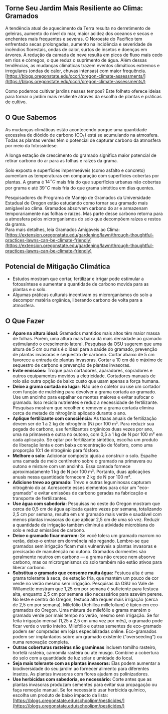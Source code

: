 ## Torne Seu Jardim Mais Resiliente ao Clima: Gramados

A tendência atual de aquecimento da Terra resulta no derretimento de geleiras, aumento do nível do mar, maior acidez dos oceanos e secas e enchentes mais frequentes e severas. O Noroeste do Pacífico tem enfrentado secas prolongadas, aumento na incidência e severidade de incêndios florestais, ondas de calor, surtos de insetos e doenças em árvores. A redução da camada de neve resulta em picos de fluxo mais cedo em rios e córregos, o que reduz o suprimento de água. Além dessas tendências, as mudanças climáticas trazem eventos climáticos extremos e irregulares (ondas de calor, chuvas intensas) com maior frequência.  
[https://blogs.oregonstate.edu/occri/oregon-climate-assessments/](https://blogs.oregonstate.edu/occri/oregon-climate-assessments/)

Como podemos cultivar jardins nesses tempos? Este folheto oferece ideias para tornar o jardim mais resiliente através da escolha de plantas e práticas de cultivo.

## O Que Sabemos

As mudanças climáticas estão acontecendo porque uma quantidade excessiva de dióxido de carbono (CO₂) está se acumulando na atmosfera. Todas as plantas verdes têm o potencial de capturar carbono da atmosfera por meio da fotossíntese.

A longa estação de crescimento do gramado significa maior potencial de retirar carbono do ar para as folhas e raízes da grama.

Solo exposto e superfícies impermeáveis (como asfalto e concreto) aumentam as temperaturas em comparação com superfícies cobertas por plantas. A grama é $14^{\circ}C$ mais fria do que superfícies urbanas não cobertas por grama e até $39^{\circ}C$ mais fria do que grama sintética em dias quentes.

Pesquisadores do Programa de Manejo de Gramados da Universidade Estadual de Oregon estão estudando como tornar seu gramado mais amigável ao clima. Gramados absorvem carbono do ar e armazenam temporariamente nas folhas e raízes. Mas parte desse carbono retorna para a atmosfera pelos microrganismos do solo que decompõem raízes e restos da grama.  
Para mais detalhes, leia Gramados Amigáveis ao Clima: [https://extension.oregonstate.edu/gardening/lawn/through-thoughtful-practices-lawns-can-be-climate-friendly](https://extension.oregonstate.edu/gardening/lawn/through-thoughtful-practices-lawns-can-be-climate-friendly)

## Potencial de Mitigação Climática

- Estudos mostram que cortar, fertilizar e irrigar pode estimular a fotossíntese e aumentar a quantidade de carbono movida para as plantas e o solo.
- Algumas práticas culturais incentivam os microrganismos do solo a decompor matéria orgânica, liberando carbono de volta para a atmosfera.

## O Que Fazer

- **Apare na altura ideal:** Gramados mantidos mais altos têm maior massa de folhas. Porém, uma altura mais baixa dá mais densidade ao gramado estimulando o crescimento lateral. Pesquisas da OSU sugerem que uma altura de 5 cm ou mais é o ideal para a saúde do gramado, prevenção de plantas invasoras e sequestro de carbono. Cortar abaixo de 5 cm favorece a entrada de plantas invasoras. Cortar a 10 cm dá o máximo de sequestro de carbono e prevenção de plantas invasoras.
- **Evite emissões:** Troque para cortadores, aparadores, sopradores e outros equipamentos movidos a eletricidade. Cortadores manuais de rolo são outra opção de baixo custo que usam apenas a força humana.
- **Deixe a grama cortada no lugar:** Não use o coletor ou use um cortador com função de mulching para devolver a grama cortada ao gramado. Use um ancinho para espalhar os montes maiores e evitar sufocar o gramado. Isso recicla nutrientes e reduz a necessidade de fertilizante. Pesquisas mostram que recolher e remover a grama cortada elimina cerca de metade do nitrogênio aplicado durante o ano.
- **Aplique fertilizante com consciência:** As taxas anuais de fertilização devem ser de 1 a 2 kg de nitrogênio (N) por 100 m². Para reduzir sua pegada de carbono, use fertilizantes orgânicos duas vezes por ano, uma na primavera e outra no outono, com 0,5 a 1 kg de N por 100 m² em cada aplicação. Se optar por fertilizante sintético, escolha um produto de liberação lenta e com baixa concentração de fósforo, como uma proporção 10:1 de nitrogênio para fósforo.
- **Melhore o solo:** Adicionar composto ajuda a construir o solo. Espalhe uma camada de meio centímetro sobre o gramado na primavera ou outono e misture com um ancinho. Essa camada fornece aproximadamente 1 kg de N por 100 m². Portanto, duas aplicações anuais nessa quantidade fornecem 2 kg de N por 100 m².
- **Adicione trevo ao gramado:** Trevo e outras leguminosas capturam nitrogênio do ar. Acrescente esses elementos para criar um "eco-gramado" e evitar emissões de carbono geradas na fabricação e transporte de fertilizantes.
- **Use água com sabedoria:** Pesquisas no oeste do Oregon mostram que cerca de 0,5 cm de água aplicada quatro vezes por semana, totalizando 2,5 cm por semana, resulta em um gramado mais verde e saudável com menos plantas invasoras do que aplicar 2,5 cm de uma só vez. Reduzir a quantidade de irrigação também diminui a atividade microbiana do solo e reduz emissões de carbono.
- **Deixe o gramado ficar marrom:** Se você tolera um gramado marrom no verão, deixe-o entrar em dormência não regando. Lembre-se que gramados sem irrigação ficam mais vulneráveis a plantas invasoras e precisarão de manutenção no outono. Gramados dormentes são geralmente neutros em carbono — a grama não cresce nem absorve carbono, mas os microrganismos do solo também não estão ativos para liberar carbono.
- **Substitua o gramado que consome muita água:** Festuca alta é uma grama tolerante à seca, de estação fria, que mantém um pouco de cor verde no verão mesmo sem irrigação. Pesquisas da OSU no Vale de Willamette mostram que 1,25 cm por semana é suficiente para festuca alta, enquanto 2,5 cm por semana são necessários para azevém perene. No leste e centro do Oregon, festuca alta requer mais irrigação (cerca de 2,5 cm por semana). Milefólio (Achillea millefolium) é típico em eco-gramados do Oregon. Uma mistura de milefólio e grama mantém o gramado verde por mais tempo no verão, mesmo sem irrigação. Se for feita irrigação mensal (1,25 a 2,5 cm uma vez por mês), o gramado pode ficar verde o verão inteiro. Milefólio e outras sementes de eco-gramado podem ser compradas em lojas especializadas online. Eco-gramados podem ser implantados sobre um gramado existente ("overseeding") ou numa renovação completa.
- **Outras coberturas rasteiras não gramíneas** incluem tomilho rasteiro, hortelã rasteira, camomila rasteira ou até musgo. Combine a cobertura do solo com a quantidade de luz solar e umidade do local.
- **Seja mais tolerante com as plantas invasoras:** Elas podem aumentar a biodiversidade do seu jardim ao fornecer alimento para diferentes insetos. As plantas invasoras com flores ajudam os polinizadores.
- **Use herbicidas com sabedoria, se necessário:** Corte antes que as plantas invasoras produzam sementes para evitar sua propagação ou faça remoção manual. Se for necessário usar herbicida químico, escolha um produto de baixo impacto da lista: [https://blogs.oregonstate.edu/schoolipm/pesticides/](https://blogs.oregonstate.edu/schoolipm/pesticides/)
